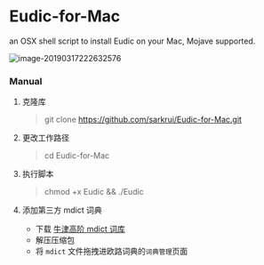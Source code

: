 # Eudic-for-Mac
an OSX shell script to install Eudic on your Mac, Mojave supported.

![image-20190317222632576](https://i.imgur.com/QUPZKPt.png)

### Manual

1. 克隆库

   > git clone https://github.com/sarkrui/Eudic-for-Mac.git

2. 更改工作路径

   > cd Eudic-for-Mac

3. 执行脚本

   > chmod +x Eudic && ./Eudic

4. 添加第三方 mdict 词典

   -  下载 [牛津高阶 mdict 词库](https://github.com/sarkrui/Eudic-for-Mac/releases/download/1.0.1/8.mdict.zip) 
   -  解压压缩包
   -  将 `mdict` 文件拖拽进欧路词典的`词典管理`页面